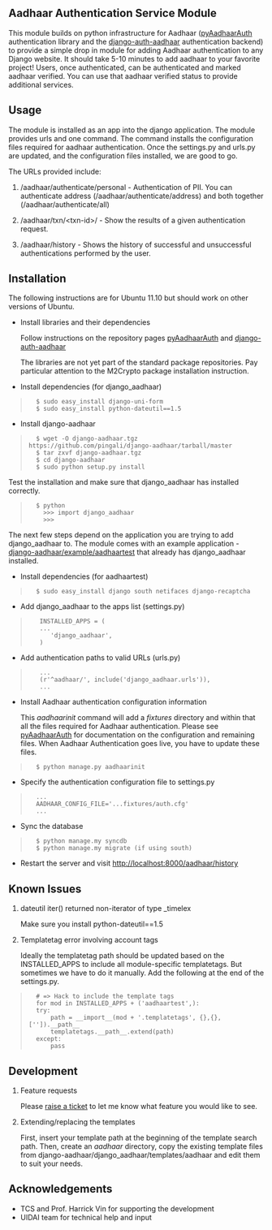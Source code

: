 Aadhaar Authentication Service Module
-------------------------------------

This module builds on python infrastructure for Aadhaar
([pyAadhaarAuth](http://github.com/pingali/pyAadhaarAuth)
authentication library and the
[django-auth-aadhaar](http://github.com/pingali/django-auth-aadhaar)
authentication backend) to provide a simple drop in module for adding
Aadhaar authentication to any Django website. It should take 5-10
minutes to add aadhaar to your favorite project! Users, once
authenticated, can be authenticated and marked aadhaar verified. You
can use that aadhaar verified status to provide additional services.

Usage
-----

The module is installed as an app into the django application. The
module provides urls and one command. The command installs the
configuration files required for aadhaar authentication. Once the
settings.py and urls.py are updated, and the configuration files
installed, we are good to go. 

The URLs provided include: 

1. /aadhaar/authenticate/personal - Authentication of PII. You can
   authenticate address (/aadhaar/authenticate/address) and both
   together (/aadhaar/authenticate/all) 

2. /aadhaar/txn/&lt;txn-id&gt;/ - Show the results of a given authentication
   request.
   
3. /aadhaar/history - Shows the history of successful and unsuccessful
   authentications performed by the user. 

Installation 
------------

The following instructions are for Ubuntu 11.10 but should work on 
other versions of Ubuntu. 

*  Install libraries and their dependencies 

    Follow instructions on the repository pages 
	[pyAadhaarAuth](http://github.com/pingali/pyAadhaarAuth) and
	[django-auth-aadhaar](http://github.com/pingali/django-auth-aadhaar)
		
	The libraries are not yet part of the standard package
	repositories. Pay particular attention to the M2Crypto package 
	installation instruction. 

* Install dependencies (for django_aadhaar) 

>       $ sudo easy_install django-uni-form 
>       $ sudo easy_install python-dateutil==1.5 

* Install django-aadhaar 

>       $ wget -O django-aadhaar.tgz https://github.com/pingali/django-aadhaar/tarball/master
>       $ tar zxvf django-aadhaar.tgz 
>       $ cd django-aadhaar
>       $ sudo python setup.py install 

Test the installation and make sure that django_aadhaar has installed correctly. 

>       $ python 
>         >>> import django_aadhaar 
>         >>> 

The next few steps depend on the application you are trying to add
django_aadhaar to. The module comes with an example application - [django-aadhaar/example/aadhaartest](https://github.com/pingali/django-aadhaar/tree/master/example/aadhaartest) that already has django_aadhaar installed.  

* Install dependencies (for aadhaartest) 

>       $ sudo easy_install django south netifaces django-recaptcha 

* Add django_aadhaar to the apps list (settings.py)

>        INSTALLED_APPS = (
>        ...
>           'django_aadhaar',
>        ) 

* Add authentication paths to valid URLs (urls.py) 

>        ...
>        (r'^aadhaar/', include('django_aadhaar.urls')),
>        ...

* Install Aadhaar authentication configuration information

    This *aadhaarinit* command will add a *fixtures* directory and
    within that all the files required for Aadhaar
    authentication. Please see
    [pyAadhaarAuth](http://github.com/pingali/pyAadhaarAuth) for
    documentation on the configuration and remaining files. When
    Aadhaar Authentication goes live, you have to update these files.
	
>       
>       $ python manage.py aadhaarinit 

* Specify the authentication configuration file to settings.py 

>       ...
>       AADHAAR_CONFIG_FILE='...fixtures/auth.cfg'
>       ...

* Sync the database 

>       $ python manage.my syncdb 
>       $ python manage.my migrate (if using south) 

* Restart the server and visit [http://localhost:8000/aadhaar/history](http://localhost:8000/aadhaar/history) 

Known Issues 
------------

1. dateutil  iter() returned non-iterator of type _timelex

	Make sure you install python-dateutil==1.5 

2. Templatetag error involving account tags 

    Ideally the templatetag path should be updated based on the
    INSTALLED_APPS to include all module-specific templatetags. But
    sometimes we have to do it manually. Add the following at the end
    of the settings.py. 

>       	
>       # => Hack to include the template tags
>       for mod in INSTALLED_APPS + ('aadhaartest',):
>       try: 
>           path = __import__(mod + '.templatetags', {},{}, ['']).__path__
>           templatetags.__path__.extend(path)
>       except: 
>           pass 
>       

Development
-----------

1. Feature requests 
   
    Please
    [raise a ticket](https://github.com/pingali/django-aadhaar/issues)
    to let me know what feature you would like to see.

2. Extending/replacing the templates 

    First, insert your template path at the beginning of the template
    search path. Then, create an *aadhaar* directory, copy the existing 
    template files from django-aadhaar/django_aadhaar/templates/aadhaar 
    and edit them to suit your needs. 
   
Acknowledgements 
----------------

* TCS and Prof. Harrick Vin for supporting the development 
* UIDAI team for technical help and input 
